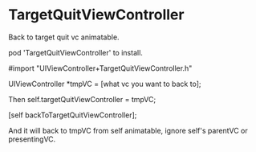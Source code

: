 # TargetQuitViewController
Back to target quit vc animatable.

pod 'TargetQuitViewController' to install.

#import "UIViewController+TargetQuitViewController.h"

UIViewController *tmpVC = [what vc you want to back to]; 

Then self.targetQuitViewController = tmpVC; 

[self backToTargetQuitViewController]; 

And it will back to tmpVC from self animatable, ignore self's parentVC or presentingVC.
